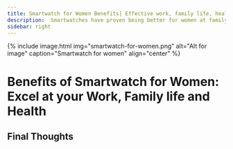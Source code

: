 ```yaml
---
title: Smartwatch for Women Benefits| Effective work, family life, health and excel
description:  Smartwatches have proven being better for women at family, work, health, sports, and excel at all. But, not all are designed the same. We've reviewed and found that..
sidebar: right
---
```

{% include image.html img="smartwatch-for-women.png" alt="Alt for image" caption="Smartwatch for women" align="center" %}

# Benefits of Smartwatch for Women: Excel at your Work, Family life and Health






## Final Thoughts
